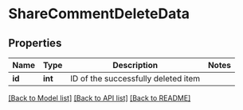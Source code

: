 # ShareCommentDeleteData

## Properties
Name | Type | Description | Notes
------------ | ------------- | ------------- | -------------
**id** | **int** | ID of the successfully deleted item | 

[[Back to Model list]](../README.md#documentation-for-models) [[Back to API list]](../README.md#documentation-for-api-endpoints) [[Back to README]](../README.md)


